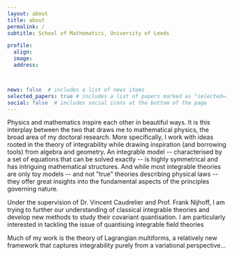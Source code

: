 ```yaml
---
layout: about
title: about
permalink: /
subtitle: School of Mathematics, University of Leeds

profile:
  align:
  image:
  address:



news: false  # includes a list of news items
selected_papers: true # includes a list of papers marked as "selected={true}"
social: false  # includes social icons at the bottom of the page
---
```


Physics and mathematics inspire each other in beautiful ways. It is this interplay between the two that draws me to mathematical physics, the broad area of my doctoral research. More specifically, I work with ideas rooted in the theory of integrability while drawing inspiration (and borrowing tools) from algebra and geometry. An integrable model -- characterised by a set of equations that can be solved exactly -- is highly symmetrical and has intriguing mathematical structures. And while most integrable theories are only toy models -- and not "true" theories describing physical laws -- they offer great insights into the fundamental aspects of the principles governing nature.

Under the supervision of Dr. Vincent Caudrelier and Prof. Frank Nijhoff, I am trying to further our understanding of classical integrable theories and develop new methods to study their covariant quantisation. I am particularly interested in tackling the issue of quantising integrable field theories

Much of my work is the theory of Lagrangian multiforms, a relatively new framework that captures integrability purely from a variational perspective...
